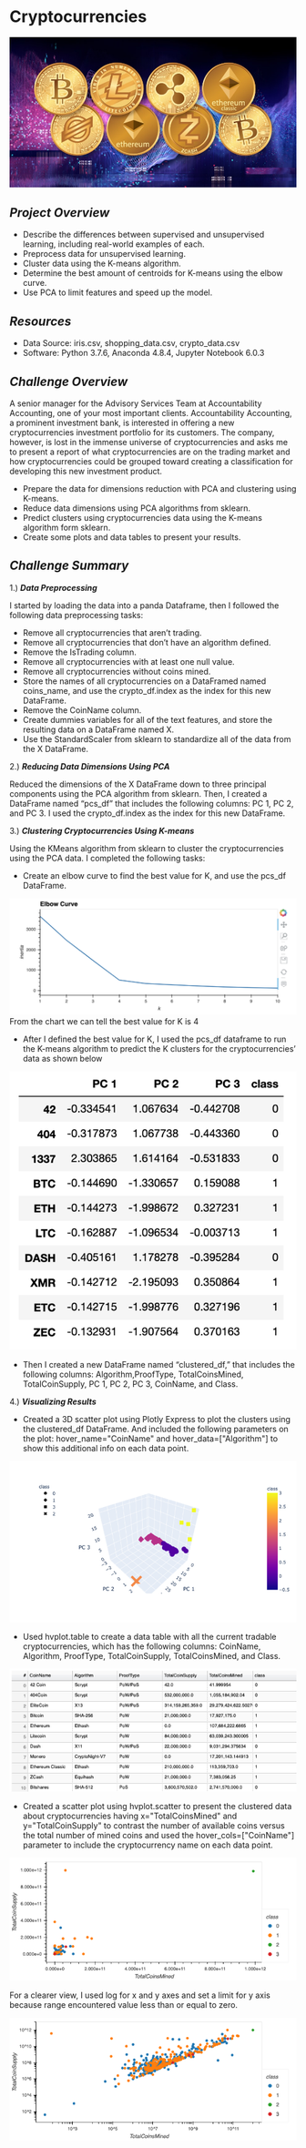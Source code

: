 # Cryptocurrencies

![](https://github.com/soijebor/Cryptocurrencies/blob/master/Charts/cryptocurrency-accepted.jpg)

## ***Project Overview***

  * Describe the differences between supervised and unsupervised learning, including real-world examples of each.
  * Preprocess data for unsupervised learning.
  * Cluster data using the K-means algorithm.
  * Determine the best amount of centroids for K-means using the elbow curve.
  * Use PCA to limit features and speed up the model.
  
## ***Resources***

  * Data Source: iris.csv, shopping_data.csv, crypto_data.csv
  * Software: Python 3.7.6, Anaconda 4.8.4, Jupyter Notebook 6.0.3
  
## ***Challenge Overview***

A senior manager for the Advisory Services Team at Accountability Accounting, one of your most important clients. Accountability Accounting, a prominent investment bank, is interested in offering a new cryptocurrencies investment portfolio for its customers. The company, however, is lost in the immense universe of cryptocurrencies and asks me to present a report of what cryptocurrencies are on the trading market and how cryptocurrencies could be grouped toward creating a classification for developing this new investment product.

  * Prepare the data for dimensions reduction with PCA and clustering using K-means.
  * Reduce data dimensions using PCA algorithms from sklearn.
  * Predict clusters using cryptocurrencies data using the K-means algorithm form sklearn.
  * Create some plots and data tables to present your results.
 
## ***Challenge Summary***

1.) ***Data Preprocessing***

 I started by loading the data into a panda Dataframe, then I followed the following data preprocessing tasks:

   * Remove all cryptocurrencies that aren’t trading.
   * Remove all cryptocurrencies that don’t have an algorithm defined.
   * Remove the IsTrading column.
   * Remove all cryptocurrencies with at least one null value.
   * Remove all cryptocurrencies without coins mined.
   * Store the names of all cryptocurrencies on a DataFramed named coins_name, and use the crypto_df.index as the index for this new DataFrame.
   * Remove the CoinName column.
   * Create dummies variables for all of the text features, and store the resulting data on a DataFrame named X.
   * Use the StandardScaler from sklearn to standardize all of the data from the X DataFrame. 

2.) ***Reducing Data Dimensions Using PCA***

Reduced the dimensions of the X DataFrame down to three principal components using the PCA algorithm from sklearn. Then, I created a DataFrame named “pcs_df” that includes the following columns: PC 1, PC 2, and PC 3. I used the crypto_df.index as the index for this new DataFrame.

3.) ***Clustering Cryptocurrencies Using K-means***
 
Using the KMeans algorithm from sklearn to cluster the cryptocurrencies using the PCA data. I completed the following tasks:
   
   * Create an elbow curve to find the best value for K, and use the pcs_df DataFrame.

   ![](https://github.com/soijebor/Cryptocurrencies/blob/master/Charts/elbow_curve.png)
   From the chart we can tell the best value for K is 4

   * After I defined the best value for K, I used the pcs_df dataframe to run the K-means algorithm to predict the K clusters for the cryptocurrencies’ data as shown below

   ![](https://github.com/soijebor/Cryptocurrencies/blob/master/Charts/KMeans_algorithm.png)

   * Then I created a new DataFrame named “clustered_df,” that includes the following columns: Algorithm,ProofType, TotalCoinsMined, TotalCoinSupply, PC 1, PC 2, PC 3, CoinName, and Class.

 4.) ***Visualizing Results***
 
   * Created a 3D scatter plot using Plotly Express to plot the clusters using the clustered_df DataFrame. And included the following parameters on the plot: hover_name="CoinName" and hover_data=["Algorithm"] to show this additional info on each data point.
   
   ![](https://github.com/soijebor/Cryptocurrencies/blob/master/Charts/newplot.png)
   
   * Used hvplot.table to create a data table with all the current tradable cryptocurrencies, which has the following columns: CoinName, Algorithm, ProofType, TotalCoinSupply, TotalCoinsMined, and Class.
    
   ![](https://github.com/soijebor/Cryptocurrencies/blob/master/Charts/hvplot_table.png)
    
   * Created a scatter plot using hvplot.scatter to present the clustered data about cryptocurrencies having x="TotalCoinsMined" and y="TotalCoinSupply" to contrast the number of available coins versus the total number of mined coins and used the hover_cols=["CoinName"] parameter to include the cryptocurrency name on each data point.
   
   ![](https://github.com/soijebor/Cryptocurrencies/blob/master/Charts/scatter_cluster.png)
   
   For a clearer view, I used log for x and y axes and set a limit for y axis because range encountered value less than or equal to zero.
   
   ![](https://github.com/soijebor/Cryptocurrencies/blob/master/Charts/Scatter_plot.png)

